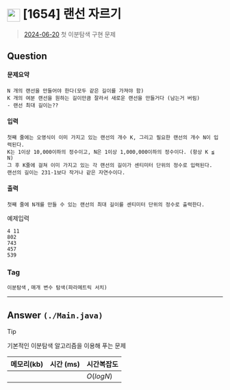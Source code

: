 # <img src="https://d2gd6pc034wcta.cloudfront.net/tier/9.svg" width="30" height="30" style="vertical-align: middle;"/> [1654] 랜선 자르기
> [2024-06-20](https://www.acmicpc.net/problem/1654)
> 첫 이분탐색 구현 문제

## Question
#### 문제요약
``` 
N 개의 랜선을 만들어야 한다(모두 같은 길이를 가져야 함)
K 개의 여분 랜선을 원하는 길이만큼 잘라서 새로운 랜선을 만들거다 (남는거 버림)
- 랜선 최대 길이는?? 
```
#### 입력
``` 
첫째 줄에는 오영식이 이미 가지고 있는 랜선의 개수 K, 그리고 필요한 랜선의 개수 N이 입력된다. 
K는 1이상 10,000이하의 정수이고, N은 1이상 1,000,000이하의 정수이다. (항상 K ≦ N)
그 후 K줄에 걸쳐 이미 가지고 있는 각 랜선의 길이가 센티미터 단위의 정수로 입력된다. 
랜선의 길이는 231-1보다 작거나 같은 자연수이다.
```
#### 출력
``` 
첫째 줄에 N개를 만들 수 있는 랜선의 최대 길이를 센티미터 단위의 정수로 출력한다.
```

예제입력
```
4 11
802
743
457
539
```

### Tag
`이분탐색` , `매개 변수 탐색(파라메트릭 서치)`

--- 

## Answer `(./Main.java)`

> [!tip]
> 기본적인 이분탐색 알고리즘을 이용해 푸는 문제

| 메모리(kb) | 시간  (ms) | 시간복잡도 |
|---------|----------|-------|
|    |        | $O(logN)$    |

